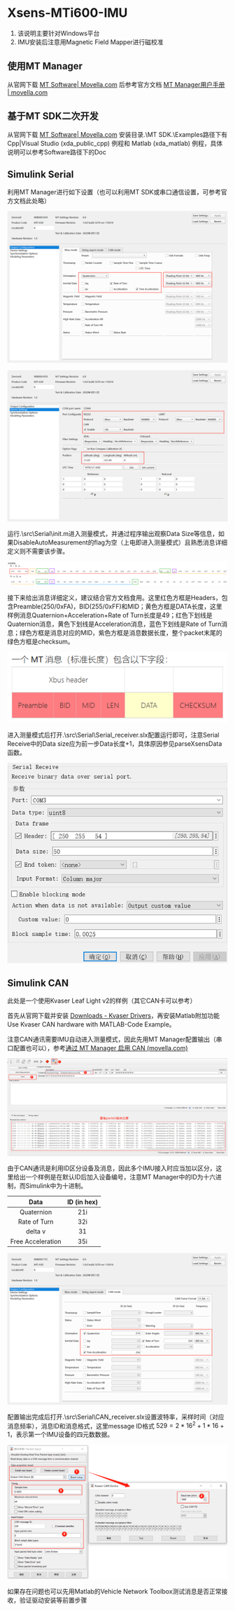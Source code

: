# Xsens-MTi600-IMU

1. 该说明主要针对Windows平台
2. IMU安装后注意用Magnetic Field Mapper进行磁校准

## 使用MT Manager

从官网下载 [MT Software| Movella.com](https://www.movella.com/support/software-documentation) 后参考官方文档 [MT Manager用户手册 | movella.com](https://mtidocs.movella.com/zh-cn/mt-manager)

## 基于MT SDK二次开发

从官网下载 [MT Software| Movella.com](https://www.movella.com/support/software-documentation) 安装目录.\MT SDK.\Examples路径下有 Cpp|Visual Studio (xda_public_cpp) 例程和 Matlab (xda_matlab) 例程，具体说明可以参考Software路径下的Doc

## Simulink Serial

利用MT Manager进行如下设置（也可以利用MT SDK或串口通信设置，可参考官方文档此处略）

![Xbus mode](./img/Xbus_mode.png)

![Device Settings](./img/Device_Settings.png)

运行.\src\Serial\init.m进入测量模式，并通过程序输出观察Data Size等信息，如果DisableAutoMeasurement的flag为空（上电即进入测量模式）且熟悉消息详细定义则不需要该步骤。

![MT low level communication protocol example](./img/MT_low_level_communication_protocol_example.png)

接下来给出消息详细定义，建议结合官方文档食用。这里红色方框是Headers，包含Preamble(250/0xFA)，BID(255/0xFF)和MID；黄色方框是DATA长度，这里样例消息Quaternion+Acceleration+Rate of Turn长度是49；红色下划线是Quaternion消息，黄色下划线是Acceleration消息，蓝色下划线是Rate of Turn消息；绿色方框是消息对应的MID，紫色方框是消息数据长度，整个packet末尾的绿色方框是checksum。

![MT message (standard length)](./img/MT_message.png)

进入测量模式后打开.\src\Serial\Serial_receiver.slx配置运行即可，注意Serial Receive中的Data size应为前一步Data长度+1，具体原因参见parseXsensData函数。

![Serial Receive](./img/Serial_Receive.png)

## Simulink CAN

此处是一个使用Kvaser Leaf Light v2的样例（其它CAN卡可以参考）

首先从官网下载并安装 [Downloads - Kvaser Drivers](https://kvaser.com/download/)，再安装Matlab附加功能 Use Kvaser CAN hardware with MATLAB-Code Example。

注意CAN通讯需要IMU自动进入测量模式，因此先用MT Manager配置输出（串口配置也可以），参考[通过 MT Manager 启用 CAN (movella.com)](https://mtidocs.movella.com/zh-cn/enabling-can-through-mt-manager)

![DisableAutoMeasurement](./img/DisableAutoMeasurement.png)

由于CAN通讯是利用ID区分设备及消息，因此多个IMU接入时应当加以区分，这里给出一个样例是在默认ID后加入设备编号，注意MT Manager中的ID为十六进制，而Simulink中为十进制。

|       Data        | ID (in hex) |
| :---------------: | :---------: |
|    Quaternion     |     21i     |
|   Rate of Turn    |     32i     |
|      delta v      |     31      |
| Free Acceleration |     35i     |

![CAN mode](./img/CAN_mode.png)

配置输出完成后打开.\src\Serial\CAN_receiver.slx设置波特率，采样时间（对应消息频率），消息ID和消息格式，这里message ID格式 $529=2*16^2+1*16+1$，表示第一个IMU设备的四元数数据。

![Packet Input](./img/Packet_Input.png)

如果存在问题也可以先用Matlab的Vehicle Network Toolbox测试消息是否正常接收，验证驱动安装等前置步骤
